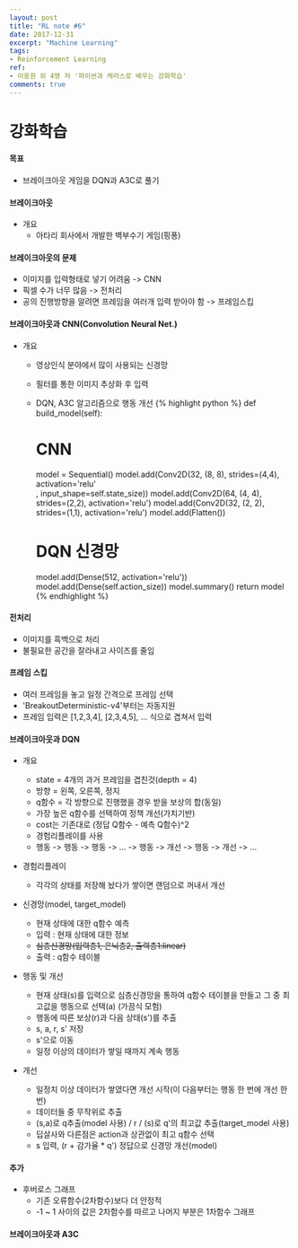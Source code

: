 ```yaml
---
layout: post
title: "RL note #6"
date: 2017-12-31
excerpt: "Machine Learning"
tags:
- Reinforcement Learning
ref:
- 이웅원 외 4명 저 '파이썬과 케라스로 배우는 강화학습'
comments: true
---
```


# 강화학습

#### 목표
- 브레이크아웃 게임을 DQN과 A3C로 풀기

#### 브레이크아웃
- 개요
  - 아타리 회사에서 개발한 벽부수기 게임(핑퐁)

#### 브레이크아웃의 문제
- 이미지를 입력형태로 넣기 어려움 -> CNN
- 픽셀 수가 너무 많음 -> 전처리
- 공의 진행방향을 알려면 프레임을 여러개 입력 받아야 함 -> 프레임스킵

#### 브레이크아웃과 CNN(Convolution Neural Net.)
- 개요
  - 영상인식 분야에서 많이 사용되는 신경망
  - 필터를 통한 이미지 추상화 후 입력
  - DQN, A3C 알고리즘으로 행동 개선
{% highlight python %}
  def build_model(self):
      # CNN
      model = Sequential()
      model.add(Conv2D(32, (8, 8), strides=(4,4), activation='relu'\
      , input_shape=self.state_size))
      model.add(Conv2D(64, (4, 4), strides=(2,2), activation='relu')
      model.add(Conv2D(32, (2, 2), strides=(1,1), activation='relu')
      model.add(Flatten())

      # DQN 신경망
      model.add(Dense(512, activation='relu'))
      model.add(Dense(self.action_size))
      model.summary()
      return model
{% endhighlight %}
#### 전처리
- 이미지를 흑백으로 처리
- 불필요한 공간을 잘라내고 사이즈를 줄임

#### 프레임 스킵
- 여러 프레임을 놓고 일정 간격으로 프레임 선택
- 'BreakoutDeterministic-v4'부터는 자동지원
- 프레임 입력은 [1,2,3,4], [2,3,4,5], ... 식으로 겹쳐서 입력

#### 브레이크아웃과 DQN
- 개요
  - state = 4개의 과거 프레임을 겹친것(depth = 4)
  - 방향 = 왼쪽, 오른쪽, 정지
  - q함수 = 각 방향으로 진행했을 경우 받을 보상의 합(동일)
  - 가장 높은 q함수를 선택하여 정책 개선(가치기반)
  - cost는 기존대로 (정답 Q함수 - 예측 Q함수)^2
  - 경험리플레이를 사용
  - 행동 -> 행동 -> 행동 -> ... -> 행동 -> 개선 -> 행동 -> 개선 -> ...

- 경험리플레이
  - 각각의 상태를 저장해 놨다가 쌓이면 랜덤으로 꺼내서 개선

- 신경망(model, target_model)
  - 현재 상태에 대한 q함수 예측
  - 입력 : 현재 상태에 대한 정보
  - ~~심층신경망(입력층1, 은닉층2, 출력층1:linear)~~
  - 출력 : q함수 테이블


- 행동 및 개선
  - 현재 상태(s)를 입력으로 심층신경망을 통하여 q함수 테이블을 만들고 그 중 최고값을 행동으로 선택(a) (가끔식 모험)
  - 행동에 따른 보상(r)과 다음 상태(s')를 추출
  - s, a, r, s' 저장
  - s'으로 이동
  - 일정 이상의 데이터가 쌓일 때까지 계속 행동


- 개선
  - 일정치 이상 데이터가 쌓였다면 개선 시작(이 다음부터는 행동 한 번에 개선 한 번)
  - 데이터들 중 무작위로 추출
  - (s,a)로 q추출(model 사용) / r / (s)로 q'의 최고값 추출(target_model 사용)
  - 딥살사와 다른점은 action과 상관없이 최고 q함수 선택
  - s 입력, (r + 감가율  * q') 정답으로 신경망 개선(model)

#### 추가
- 후버로스 그래프
  - 기존 오류함수(2차함수)보다 더 안정적
  - -1 ~ 1 사이의 값은 2차함수를 따르고 나머지 부분은 1차함수 그래프

#### 브레이크아웃과 A3C
